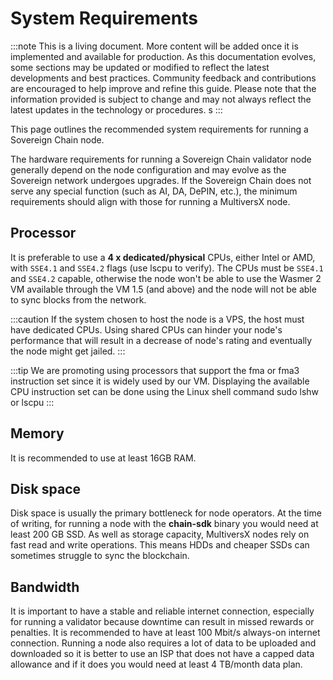 # System Requirements

:::note
 This is a living document. More content will be added once it is implemented and available for production. As this documentation evolves, some sections may be updated or modified to reflect the latest developments and best practices. Community feedback and contributions are encouraged to help improve and refine this guide. Please note that the information provided is subject to change and may not always reflect the latest updates in the technology or procedures. s
:::

This page outlines the recommended system requirements for running a Sovereign Chain node.

The hardware requirements for running a Sovereign Chain validator node generally depend on the node configuration and may evolve as the Sovereign network undergoes upgrades. If the Sovereign Chain does not serve any special function (such as AI, DA, DePIN, etc.), the minimum requirements should align with those for running a MultiversX node.

## Processor

It is preferable to use a **4 x dedicated/physical** CPUs, either Intel or AMD, with ```SSE4.1``` and ```SSE4.2``` flags (use lscpu to verify). The CPUs must be ```SSE4.1``` and ```SSE4.2``` capable, otherwise the node won't be able to use the Wasmer 2 VM available through the VM 1.5 (and above) and the node will not be able to sync blocks from the network.

:::caution
If the system chosen to host the node is a VPS, the host must have dedicated CPUs. Using shared CPUs can hinder your node's performance that will result in a decrease of node's rating and eventually the node might get jailed.
:::

:::tip
We are promoting using processors that support the fma or fma3 instruction set since it is widely used by our VM. Displaying the available CPU instruction set can be done using the Linux shell command sudo lshw or lscpu
:::

## Memory

It is recommended to use at least 16GB RAM.

## Disk space

Disk space is usually the primary bottleneck for node operators. At the time of writing, for running a node with the **chain-sdk** binary you would need at least 200 GB SSD.
As well as storage capacity, MultiversX nodes rely on fast read and write operations. This means HDDs and cheaper SSDs can sometimes struggle to sync the blockchain.

## Bandwidth

It is important to have a stable and reliable internet connection, especially for running a validator because downtime can result in missed rewards or penalties. It is recommended to have at least 100 Mbit/s always-on internet connection. Running a node also requires a lot of data to be uploaded and downloaded so it is better to use an ISP that does not have a capped data allowance and if it does you would need at least 4 TB/month data plan.

